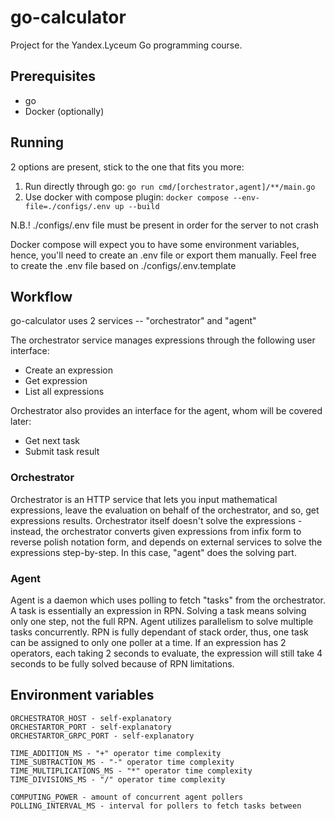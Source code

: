 # go-calculator
Project for the Yandex.Lyceum Go programming course.  

## Prerequisites
* go
* Docker (optionally)

## Running
2 options are present, stick to the one that fits you more:

1. Run directly through go: `go run cmd/[orchestrator,agent]/**/main.go`
2. Use docker with compose plugin: `docker compose --env-file=./configs/.env up --build`

N.B.! ./configs/.env file must be present in order for the server to not crash

Docker compose will expect you to have some environment variables, 
hence, you'll need to create an .env file or export them manually. 
Feel free to create the .env file based on ./configs/.env.template

## Workflow
go-calculator uses 2 services -- "orchestrator" and "agent"

The orchestrator service manages expressions through the following user interface:
* Create an expression
* Get expression
* List all expressions

Orchestrator also provides an interface for the agent, whom will be covered later:
* Get next task
* Submit task result

### Orchestrator
Orchestrator is an HTTP service that lets you input mathematical expressions,
leave the evaluation on behalf of the orchestrator, and so, get expressions
results. Orchestrator itself doesn't solve the expressions - instead, 
the orchestrator converts given expressions from infix form to 
reverse polish notation form, and depends on external services to
solve the expressions step-by-step. In this case, "agent" does the solving part.

### Agent
Agent is a daemon which uses polling to fetch "tasks" from the orchestrator.
A task is essentially an expression in RPN. Solving a task means solving
only one step, not the full RPN. Agent utilizes parallelism to solve
multiple tasks concurrently. RPN is fully dependant of stack order,
thus, one task can be assigned to only one poller at a time.
If an expression has 2 operators, each taking 2 seconds to evaluate,
the expression will still take 4 seconds to be fully solved because of RPN limitations.

## Environment variables
```
ORCHESTRATOR_HOST - self-explanatory
ORCHESTARTOR_PORT - self-explanatory
ORCHESTARTOR_GRPC_PORT - self-explanatory

TIME_ADDITION_MS - "+" operator time complexity
TIME_SUBTRACTION_MS - "-" operator time complexity
TIME_MULTIPLICATIONS_MS - "*" operator time complexity
TIME_DIVISIONS_MS - "/" operator time complexity

COMPUTING_POWER - amount of concurrent agent pollers
POLLING_INTERVAL_MS - interval for pollers to fetch tasks between
```
